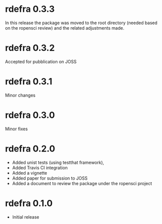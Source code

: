 # rdefra 0.3.3

In this release the package was moved to the root directory (needed based on the ropensci review) and the related adjustments made.

# rdefra 0.3.2

Accepted for pubblication on JOSS

# rdefra 0.3.1

Minor changes

# rdefra 0.3.0

Minor fixes

# rdefra 0.2.0

* Added unist tests (using testthat framework), 
* Added Travis CI integration
* Added a vignette
* Added paper for submission to JOSS
* Added a document to review the package under the ropensci project

# rdefra 0.1.0

* Initial release
